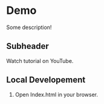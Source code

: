 # Demo

Some description!

## Subheader

Watch tutorial on YouTube.

## Local Developement

1. Open Index.html in your browser.